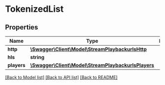 # TokenizedList

## Properties
Name | Type | Description | Notes
------------ | ------------- | ------------- | -------------
**http** | [**\Swagger\Client\Model\StreamPlaybackurlsHttp**](StreamPlaybackurlsHttp.md) |  | [optional] 
**hls** | **string** |  | [optional] 
**players** | [**\Swagger\Client\Model\StreamPlaybackurlsPlayers**](StreamPlaybackurlsPlayers.md) |  | [optional] 

[[Back to Model list]](../README.md#documentation-for-models) [[Back to API list]](../README.md#documentation-for-api-endpoints) [[Back to README]](../README.md)


